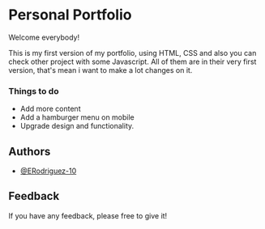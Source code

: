 # Personal Portfolio

Welcome everybody!

This is my first version of my portfolio, using HTML, CSS and also you can check other project with some Javascript. All of them are in their very first version, that's mean i want to make a lot changes on it.

### Things to do

* Add more content
* Add a hamburger menu on mobile
* Upgrade design and functionality.

## Authors

- [@ERodriguez-10](https://github.com/ERodriguez-10)

## Feedback

If you have any feedback, please free to give it!
